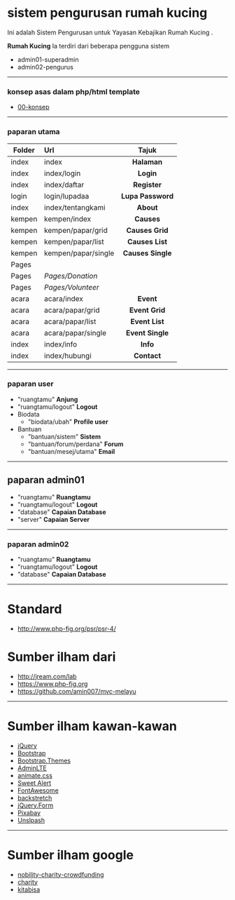 # sistem pengurusan rumah kucing
Ini adalah Sistem Pengurusan untuk Yayasan Kebajikan Rumah Kucing .

**Rumah Kucing**
Ia terdiri dari beberapa pengguna sistem

* admin01-superadmin
* admin02-pengurus

___
### konsep asas dalam php/html template
* [00-konsep](./00-konsep)

___
### paparan utama
| Folder      | Url                 | Tajuk             |
|-------------|:--------------------|:-----------------:|
| index       | index               | **Halaman**       |
| index       | index/login         | **Login**         |
| index       | index/daftar        | **Register**      |
| login       | login/lupadaa       | **Lupa Password** |
| index       | index/tentangkami   | **About**         |
| kempen      | kempen/index        | **Causes**        |
| kempen      | kempen/papar/grid   | **Causes Grid**   |
| kempen      | kempen/papar/list   | **Causes List**   |
| kempen      | kempen/papar/single | **Causes Single** |
| Pages       |                     |                   |
| Pages       | *Pages/Donation*    |                   |
| Pages       | *Pages/Volunteer*   |                   |
| acara       | acara/index         | **Event**         |
| acara       | acara/papar/grid    | **Event Grid**    |
| acara       | acara/papar/list    | **Event List**    |
| acara       | acara/papar/single  | **Event Single**  |
| index       | index/info          | **Info**          |
| index       | index/hubungi       | **Contact**       |

___
### paparan user
* "ruangtamu" **Anjung**
* "ruangtamu/logout" **Logout**
* Biodata
  * "biodata/ubah" **Profile user**
* Bantuan
  * "bantuan/sistem" **Sistem**
  * "bantuan/forum/perdana" **Forum**
  * "bantuan/mesej/utama" **Email**

___
## paparan admin01
* "ruangtamu" **Ruangtamu**
* "ruangtamu/logout" **Logout**
* "database" **Capaian Database**
* "server" **Capaian Server**

___
### paparan admin02
* "ruangtamu" **Ruangtamu**
* "ruangtamu/logout" **Logout**
* "database" **Capaian Database**

___
# Standard
* http://www.php-fig.org/psr/psr-4/

# Sumber ilham dari
* http://jream.com/lab
* https://www.php-fig.org
* https://github.com/amin007/mvc-melayu

___
# Sumber ilham kawan-kawan
* [jQuery](http://jquery.com)
* [Bootstrap](http://getbootstrap.com)
* [Bootstrap.Themes](http://bootstrap.themes.guide)
* [AdminLTE](https://adminlte.io/themes/AdminLTE)
* [animate.css](https://daneden.github.io/animate.css)
* [Sweet Alert](http://t4t5.github.io/sweetalert)
* [FontAwesome](http://fortawesome.github.io/Font-Awesome)
* [backstretch](http://srobbin.com/jquery-plugins/backstretch)
* [jQuery.Form](http://malsup.com/jquery/form)
* [Pixabay](https://pixabay.com)
* [Unslpash](https://unsplash.com)

___
# Sumber ilham google
* [nobility-charity-crowdfunding](https://themeforest.net/item/nobility-charity-crowdfunding-html5-template/21438467)
* [charity](https://colorlib.com/wp/cat/charity)
* [kitabisa](https://kitabisa.com)